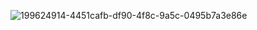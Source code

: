 ![199624914-4451cafb-df90-4f8c-9a5c-0495b7a3e86e](https://user-images.githubusercontent.com/95782145/199837956-10286c3f-e3b1-49ac-a264-be1ab2a4e284.png)
